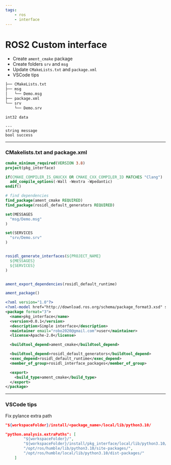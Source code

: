 ```yaml
---
tags:
    - ros
    - interface
---
```


# ROS2 Custom interface

- Create `ament_cmake` package
- Create folders `srv` and `msg`
- Update `CMakeLists.txt` and `package.xml`
- VSCode tips

```bash
├── CMakeLists.txt
├── msg
│   └── Demo.msg
├── package.xml
└── srv
    └── Demo.srv
```

```title="Demo.msg"
int32 data
```

```title="Demo.srv"
---
string message
bool success
```

---

### CMakelists.txt and package.xml


```cmake title="CMakeLists.txt" linenums="1" hl_lines="10-27"
cmake_minimum_required(VERSION 3.8)
project(pkg_interface)

if(CMAKE_COMPILER_IS_GNUCXX OR CMAKE_CXX_COMPILER_ID MATCHES "Clang")
  add_compile_options(-Wall -Wextra -Wpedantic)
endif()

# find dependencies
find_package(ament_cmake REQUIRED)
find_package(rosidl_default_generators REQUIRED)

set(MESSAGES
  "msg/Demo.msg"
)

set(SERVICES 
  "srv/Demo.srv"
)


rosidl_generate_interfaces(${PROJECT_NAME}
  ${MESSAGES}
  ${SERVICES} 
)


ament_export_dependencies(rosidl_default_runtime)

ament_package()
```

```xml title="package.xml" linenums="1" hl_lines="12-14"
<?xml version="1.0"?>
<?xml-model href="http://download.ros.org/schema/package_format3.xsd" schematypens="http://www.w3.org/2001/XMLSchema"?>
<package format="3">
  <name>pkg_interface</name>
  <version>0.0.1</version>
  <description>Simple interface</description>
  <maintainer email="robo2020@gmail.com">user</maintainer>
  <license>Apache-2.0</license>

  <buildtool_depend>ament_cmake</buildtool_depend>

  <buildtool_depend>rosidl_default_generators</buildtool_depend>
  <exec_depend>rosidl_default_runtime</exec_depend>
  <member_of_group>rosidl_interface_packages</member_of_group>

  <export>
    <build_type>ament_cmake</build_type>
  </export>
</package>
```

---

### VSCode tips
Fix pylance extra path

```json
"${workspaceFolder}/install/<package_name>/local/lib/python3.10/
```

```json linenums="1" hl_lines="3"
"python.analysis.extraPaths": [
        "${workspaceFolder}/",
        "${workspaceFolder}/install/pkg_interface/local/lib/python3.10/dist-packages/",
        "/opt/ros/humble/lib/python3.10/site-packages/",
        "/opt/ros/humble/local/lib/python3.10/dist-packages/"
    ]
```